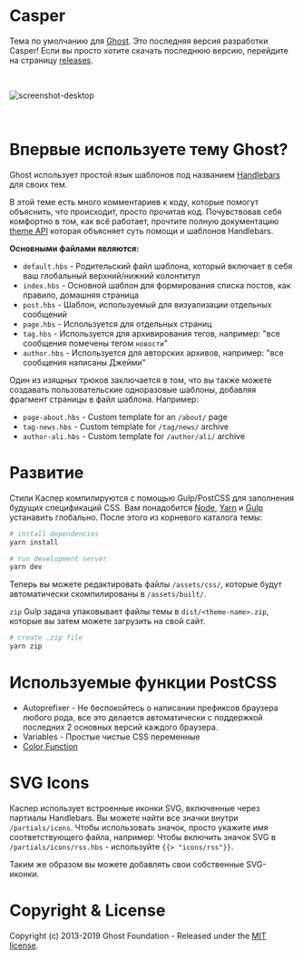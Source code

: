 # Casper

Тема по умолчанию для [Ghost](http://github.com/tryghost/ghost/). Это последняя версия разработки Casper! Если вы просто хотите скачать последнюю версию, перейдите на страницу [releases](https://github.com/TryGhost/Casper/releases).

&nbsp;

![screenshot-desktop](https://user-images.githubusercontent.com/353959/66987533-40eae100-f0c1-11e9-822e-cbaf38fb8e3f.png)

&nbsp;

# Впервые используете тему Ghost?

Ghost использует простой язык шаблонов под названием [Handlebars](http://handlebarsjs.com/) для своих тем.

В этой теме есть много комментариев к коду, которые помогут объяснить, что происходит, просто прочитав код.
Почувствовав себя комфортно в том, как всё работает, прочтите полную документацию [theme API](https://ghost.org/docs/api/handlebars-themes/) которая объясняет суть помощи и шаблонов Handlebars.

**Основными файлами являются:**

- `default.hbs` - Родительский файл шаблона, который включает в себя ваш глобальный верхний/нижний колонтитул
- `index.hbs` - Основной шаблон для формирования списка постов, как правило, домашняя страница
- `post.hbs` - Шаблон, используемый для визуализации отдельных сообщений
- `page.hbs` - Используется для отдельных страниц
- `tag.hbs` - Используется для архивирования тегов, например: "все сообщения помечены тегом `новости`"
- `author.hbs` - Используется для авторских архивов, например: "все сообщения написаны Джейми"

Один из изящных трюков заключается в том, что вы также можете создавать пользовательские одноразовые шаблоны, добавляя фрагмент страницы в файл шаблона. Например:

- `page-about.hbs` - Custom template for an `/about/` page
- `tag-news.hbs` - Custom template for `/tag/news/` archive
- `author-ali.hbs` - Custom template for `/author/ali/` archive

# Развитие

Стили Каспер компилируются с помощью Gulp/PostCSS для заполнения будущих спецификаций CSS.
Вам понадобится [Node](https://nodejs.org/), [Yarn](https://yarnpkg.com/) и [Gulp](https://gulpjs.com) устанавить глобально. После этого из корневого каталога темы:

```bash
# install dependencies
yarn install

# run development server
yarn dev
```

Теперь вы можете редактировать файлы `/assets/css/`, которые будут автоматически скомпилированы в `/assets/built/`.

`zip` Gulp задача упаковывает файлы темы в `dist/<theme-name>.zip`, которые вы затем можете загрузить на свой сайт.

```bash
# create .zip file
yarn zip
```

# Используемые функции PostCSS

- Autoprefixer - Не беспокойтесь о написании префиксов браузера любого рода, все это делается автоматически с поддержкой последних 2 основных версий каждого браузера.
- Variables - Простые чистые CSS переменные
- [Color Function](https://github.com/postcss/postcss-color-function)

# SVG Icons

Каспер использует встроенные иконки SVG, включенные через партиалы Handlebars. Вы можете найти все значки внутри `/partials/icons`. Чтобы использовать значок, просто укажите имя соответствующего файла, например: Чтобы включить значок SVG в `/partials/icons/rss.hbs` - используйте `{{> "icons/rss"}}`.

Таким же образом вы можете добавлять свои собственные SVG-иконки.

# Copyright & License

Copyright (c) 2013-2019 Ghost Foundation - Released under the [MIT license](LICENSE).
